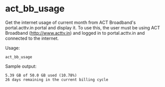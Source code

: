 act_bb_usage
============

Get the internet usage of current month from ACT Broadband's portal.acttv.in
portal and display it. To use this, the user must be using ACT Broadband
(http://www.acttv.in) and logged in to portal.acttv.in and connected to the
internet.

Usage:

    act_bb_usage


Sample output:

    5.39 GB of 50.0 GB used (10.78%)
    26 days remaining in the current billing cycle
